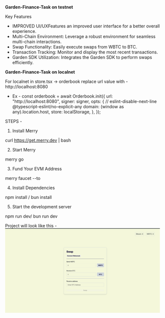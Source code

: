 **Garden-Finance-Task on testnet**

Key Features
- IMPROVED UI/UXFeatures an improved user interface for a better overall experience.
- Multi-Chain Environment: Leverage a robust environment for seamless multi-chain interactions.
- Swap Functionality: Easily execute swaps from WBTC to BTC.
- Transaction Tracking: Monitor and display the most recent transactions.
- Garden SDK Utilization: Integrates the Garden SDK to perform swaps efficiently.

**Garden-Finance-Task on localnet**

For localnet in store.tsx -> orderbook replace url value with - http://localhost:8080
- Ex -  const orderbook = await Orderbook.init({
        url: "http://localhost:8080",
        signer: signer,
        opts: {
          // eslint-disable-next-line @typescript-eslint/no-explicit-any
          domain: (window as any).location.host,
          store: localStorage,
        },
      });


STEPS - 
1. Install Merry

curl https://get.merry.dev | bash

2. Start Merry

merry go

3. Fund Your EVM Address

merry faucet --to <EVM Address>

4. Install Dependencies 

npm install / bun install

5. Start the development server

npm run dev/ bun run dev

Project will look like this - 
![Screenshot](public/Screenshot%202024-07-25%20at%207.44.52%20PM.png)
